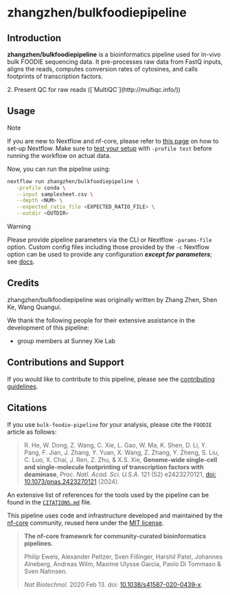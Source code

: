 # zhangzhen/bulkfoodiepipeline

## Introduction

**zhangzhen/bulkfoodiepipeline** is a bioinformatics pipeline used for in-vivo bulk FOODIE sequencing data. It pre-processes raw data from FastQ inputs, aligns the reads, computes conversion rates of cytosines, and calls footprints of transcription factors.

<!-- TODO nf-core:
   Complete this sentence with a 2-3 sentence summary of what types of data the pipeline ingests, a brief overview of the
   major pipeline sections and the types of output it produces. You're giving an overview to someone new
   to nf-core here, in 15-20 seconds. For an example, see https://github.com/nf-core/rnaseq/blob/master/README.md#introduction
-->

<!-- TODO nf-core: Include a figure that guides the user through the major workflow steps. Many nf-core
     workflows use the "tube map" design for that. See https://nf-co.re/docs/contributing/design_guidelines#examples for examples.   -->
<!-- TODO nf-core: Fill in short bullet-pointed list of the default steps in the pipeline -->2. Present QC for raw reads ([`MultiQC`](http://multiqc.info/))

## Usage

> [!NOTE]
> If you are new to Nextflow and nf-core, please refer to [this page](https://nf-co.re/docs/usage/installation) on how to set-up Nextflow. Make sure to [test your setup](https://nf-co.re/docs/usage/introduction#how-to-run-a-pipeline) with `-profile test` before running the workflow on actual data.

<!-- TODO nf-core: Describe the minimum required steps to execute the pipeline, e.g. how to prepare samplesheets.
     Explain what rows and columns represent. For instance (please edit as appropriate):

First, prepare a samplesheet with your input data that looks as follows:

`samplesheet.csv`:

```csv
sample,fastq_1,fastq_2
sample,fastq_1,fastq_2
b250417-MB-Tn5nwz-B2462-06-2h-CS3,b250417-MB-Tn5nwz-B2462-06-2h-CS3_L3_Q0060W0149.R1.fastq.gz,b250417-MB-Tn5nwz-B2462-06-2h-CS3_L3_Q0060W0149.R2.fastq.gz
```

Each row represents a fastq file (single-end) or a pair of fastq files (paired end).

-->

Now, you can run the pipeline using:

<!-- TODO nf-core: update the following command to include all required parameters for a minimal example -->

```bash
nextflow run zhangzhen/bulkfoodiepipeline \
   -profile conda \
   --input samplesheet.csv \
   --depth <NUM> \
   --expected_ratio_file <EXPECTED_RATIO_FILE> \
   --outdir <OUTDIR>
```

> [!WARNING]
> Please provide pipeline parameters via the CLI or Nextflow `-params-file` option. Custom config files including those provided by the `-c` Nextflow option can be used to provide any configuration _**except for parameters**_; see [docs](https://nf-co.re/docs/usage/getting_started/configuration#custom-configuration-files).

## Credits

zhangzhen/bulkfoodiepipeline was originally written by Zhang Zhen, Shen Ke, Wang Quangui.

We thank the following people for their extensive assistance in the development of this pipeline:
- group members at Sunney Xie Lab

<!-- TODO nf-core: If applicable, make list of people who have also contributed -->

## Contributions and Support

If you would like to contribute to this pipeline, please see the [contributing guidelines](.github/CONTRIBUTING.md).

## Citations

If you use `bulk-foodie-pipeline` for your analysis, please cite the `FOODIE` article as follows:

> R. He, W. Dong, Z. Wang, C. Xie, L. Gao, W. Ma, K. Shen, D. Li, Y. Pang, F. Jian, J. Zhang, Y. Yuan, X. Wang, Z. Zhang, Y. Zheng, S. Liu, C. Luo, X. Chai, J. Ren, Z. Zhu, & X.S. Xie, **Genome-wide single-cell and single-molecule footprinting of transcription factors with deaminase**, _Proc. Natl. Acad. Sci. U.S.A._ 121 (52) e2423270121, [doi: 10.1073/pnas.2423270121](https://doi.org/10.1073/pnas.2423270121) (2024).

<!-- TODO nf-core: Add citation for pipeline after first release. Uncomment lines below and update Zenodo doi and badge at the top of this file. -->
<!-- If you use zhangzhen/bulkfoodiepipeline for your analysis, please cite it using the following doi: [10.5281/zenodo.XXXXXX](https://doi.org/10.5281/zenodo.XXXXXX) -->

<!-- TODO nf-core: Add bibliography of tools and data used in your pipeline -->

An extensive list of references for the tools used by the pipeline can be found in the [`CITATIONS.md`](CITATIONS.md) file.

This pipeline uses code and infrastructure developed and maintained by the [nf-core](https://nf-co.re) community, reused here under the [MIT license](https://github.com/nf-core/tools/blob/main/LICENSE).

> **The nf-core framework for community-curated bioinformatics pipelines.**
>
> Philip Ewels, Alexander Peltzer, Sven Fillinger, Harshil Patel, Johannes Alneberg, Andreas Wilm, Maxime Ulysse Garcia, Paolo Di Tommaso & Sven Nahnsen.
>
> _Nat Biotechnol._ 2020 Feb 13. doi: [10.1038/s41587-020-0439-x](https://dx.doi.org/10.1038/s41587-020-0439-x).
